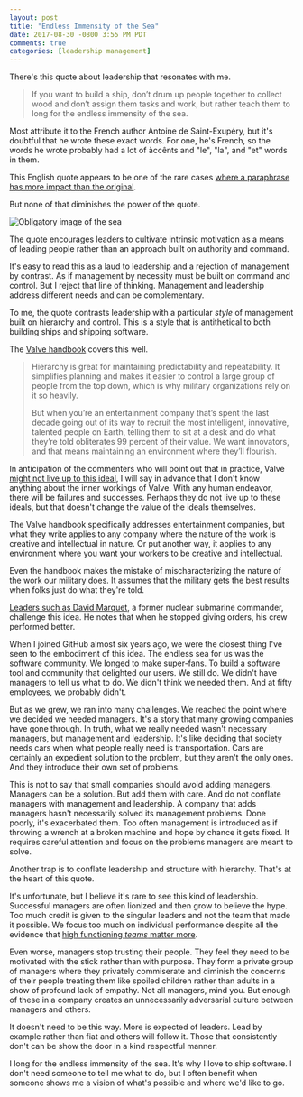 ```yaml
---
layout: post
title: "Endless Immensity of the Sea"
date: 2017-08-30 -0800 3:55 PM PDT
comments: true
categories: [leadership management]
---
```


There's this quote about leadership that resonates with me.

> If you want to build a ship, don’t drum up people together to collect wood and don’t assign them tasks and work, but rather teach them to long for the endless immensity of the sea.

Most attribute it to the French author Antoine de Saint-Exupéry, but it's doubtful that he wrote these exact words. For one, he's French, so the words he wrote probably had a lot of àccênts and "le", "la", and "et" words in them.

This English quote appears to be one of the rare cases [where a paraphrase has more impact than the original](https://quoteinvestigator.com/2015/08/25/sea/).

But none of that diminishes the power of the quote.

![Obligatory image of the sea](https://user-images.githubusercontent.com/19977/29899178-c2771a0a-8d9e-11e7-9168-52682a4b3e93.png)

The quote encourages leaders to cultivate intrinsic motivation as a means of leading people rather than an approach built on authority and command.

It's easy to read this as a laud to leadership and a rejection of  management by contrast. As if management by necessity must be built on command and control. But I reject that line of thinking. Management and leadership address different needs and can be complementary.

To me, the quote contrasts leadership with a particular _style_ of management built on hierarchy and control. This is a style that is antithetical to both building ships and shipping software.

The [Valve handbook](http://www.valvesoftware.com/company/Valve_Handbook_LowRes.pdf) covers this well.

> Hierarchy is great for maintaining predictability and repeatability. It simplifies planning and makes it easier to
control a large group of people from the top down, which is why military organizations rely on it so heavily.
>
> But when you’re an entertainment company that’s spent the last decade going out of its way to recruit the most
intelligent, innovative, talented people on Earth, telling them to sit at a desk and do what they’re told obliterates
99 percent of their value. We want innovators, and that means maintaining an environment where they’ll flourish.

In anticipation of the commenters who will point out that in practice, Valve [might not live up to this ideal](http://www.develop-online.net/news/valve-s-perfect-hiring-hierarchy-has-hidden-management-clique-like-high-school/0115316), I will say in advance that I don't know anything about the inner workings of Valve. With any human endeavor, there will be failures and successes. Perhaps they do not live up to these ideals, but that doesn't change the value of the ideals themselves.

The Valve handbook specifically addresses entertainment companies, but what they write applies to any company where the nature of the work is creative and intellectual in nature. Or put another way, it applies to any environment where you want your workers to be creative and intellectual.

Even the handbook makes the mistake of mischaracterizing the nature of the work our military does. It assumes that the military gets the best results when folks just do what they're told.

[Leaders such as David Marquet](https://www.youtube.com/watch?v=DLRH5J_93LQ), a former nuclear submarine commander, challenge this idea. He notes that when he stopped giving orders, his crew performed better.



When I joined GitHub almost six years ago, we were the closest thing I've seen to the embodiment of this idea. The endless sea for us was the software community. We longed to make super-fans. To build a software tool and community that delighted our users. We still do. We didn't have managers to tell us what to do. We didn't think we needed them. And at fifty employees, we probably didn't.

But as we grew, we ran into many challenges. We reached the point where we decided we needed managers. It's a story that many growing companies have gone through. In truth, what we really needed wasn't necessary managers, but management and leadership. It's like deciding that society needs cars when what people really need is transportation. Cars are certainly an expedient solution to the problem, but they aren't the only ones. And they introduce their own set of problems.

This is not to say that small companies should avoid adding managers. Managers can be a solution. But add them with care. And do not conflate managers with management and leadership. A company that adds managers hasn't necessarily solved its management problems. Done poorly, it's exacerbated them. Too often management is introduced as if throwing a wrench at a broken machine and hope by chance it gets fixed. It requires careful attention and focus on the problems managers are meant to solve.

Another trap is to conflate leadership and structure with hierarchy. That's at the heart of this quote.



It's unfortunate, but I believe it's rare to see this kind of leadership. Successful managers are often lionized and then grow to believe the hype. Too much credit is given to the singular leaders and not the team that made it possible. We focus too much on individual performance despite all the evidence that [high functioning _teams_ matter more](https://www.nytimes.com/2016/02/28/magazine/what-google-learned-from-its-quest-to-build-the-perfect-team.html?mcubz=0).

Even worse, managers stop trusting their people. They feel they need to be motivated with the stick rather than with purpose. They form a private group of managers where they privately commiserate and diminish the concerns of their people treating them like spoiled children rather than adults in a show of profound lack of empathy. Not all managers, mind you. But enough of these in a company creates an unnecessarily adversarial culture between managers and others.

It doesn't need to be this way. More is expected of leaders. Lead by example rather than fiat and others will follow it. Those that consistently don't can be show the door in a kind respectful manner.

I long for the endless immensity of the sea. It's why I love to ship software. I don't need someone to tell me what to do, but I often benefit when someone shows me a vision of what's possible and where we'd like to go.
